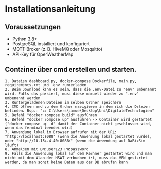 #  Installationsanleitung

## Voraussetzungen
- Python 3.8+
- PostgreSQL installiert und konfiguriert
- MQTT-Broker (z. B. HiveMQ oder Mosquitto)
- API-Key für OpenWeatherMap

## Container über cmd erstellen und starten.
    1. Dateien dashboard.py, docker-compose Dockerfile, main.py, requirements.txt und .env runterladen
    2. Beim Download kann es sein, dass die .env-Datei zu "env" umbenannt wird. Falls das passiert, muss diese manuell wieder zu ".env" umbenannt werden
    3. Runtergeladenen Dateien im selben Ordner speichern
    4. CMD öffnen und zu dem Ordner navigieren in dem sich die Dateien befinden. Bsp.: "cd C:\Users\samue\Desktop\Uni\DigitaleTechnologien"
    5. Befehl "docker compose build" ausführen
    6. Befehl "docker compose up" ausführen -> Container wird gestartet ("docker compose up -d" damit der Container nicht geschlossen wird, wenn das Terminal beendet wird)
    7. Anwendung lokal im Browser aufrufen mit der URL: "http://localhost:8088" (wenn die Anwendung lokal gestartet wurde), oder "http://10.154.4.40:8088/" (wenn die Anwendung auf DaBivSim läuft)
    8. Anmelden mit BN:user123 PW:password
    9. Falls die Anwendung lokal auf dem Rechner gestartet wird und man nicht mit dem Wlan der HSWT verbudnen ist, muss das VPN gestartet werden, da man sonst keine Daten aus der DB abrufen kann

